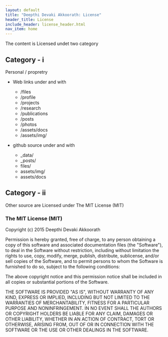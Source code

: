 ```yaml
---
layout: default
title: "Deepthi Devaki Akkoorath: License"
header_title: License
include_header: license_header.html
nav_item: home
---
```


The content is Licensed undet two category

## Category - i

Personal / propretry  

- Web links under and with
  - /files
  - /profile
  - /projects
  - /research
  - /publications
  - /posts
  - /photos
  - /assets/docs
  - /assets/img/

- github source under and with
  - _data/
  - _posts/
  - files/
  - assets/img/
  - assets/docs

## Category - ii

Other source are Licensed under The MIT License (MIT)

### The MIT License (MIT)

Copyright (c) 2015 Deepthi Devaki Akkoorath 

Permission is hereby granted, free of charge, to any person obtaining a copy
of this software and associated documentation files (the "Software"), to deal
in the Software without restriction, including without limitation the rights
to use, copy, modify, merge, publish, distribute, sublicense, and/or sell
copies of the Software, and to permit persons to whom the Software is
furnished to do so, subject to the following conditions:

The above copyright notice and this permission notice shall be included in
all copies or substantial portions of the Software.

THE SOFTWARE IS PROVIDED "AS IS", WITHOUT WARRANTY OF ANY KIND, EXPRESS OR
IMPLIED, INCLUDING BUT NOT LIMITED TO THE WARRANTIES OF MERCHANTABILITY,
FITNESS FOR A PARTICULAR PURPOSE AND NONINFRINGEMENT. IN NO EVENT SHALL THE
AUTHORS OR COPYRIGHT HOLDERS BE LIABLE FOR ANY CLAIM, DAMAGES OR OTHER
LIABILITY, WHETHER IN AN ACTION OF CONTRACT, TORT OR OTHERWISE, ARISING FROM,
OUT OF OR IN CONNECTION WITH THE SOFTWARE OR THE USE OR OTHER DEALINGS IN
THE SOFTWARE.

